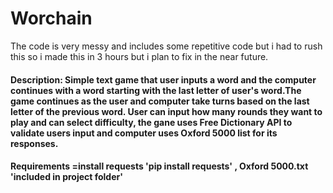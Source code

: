 # Worchain
The code is very messy and includes some repetitive code but i had to rush this so i made this in 3 hours but i plan to fix in the near future.

#### Description: Simple text game that user inputs a word and the computer continues with a word starting with the last letter of user's word.The game continues as the user and computer take turns based on the last letter of the previous word. User can input how many rounds they want to play and can select difficulty, the gane uses Free Dictionary API to validate users input and computer uses Oxford 5000 list for its responses. 
#### Requirements =install requests 'pip install requests' , Oxford 5000.txt 'included in project folder'

